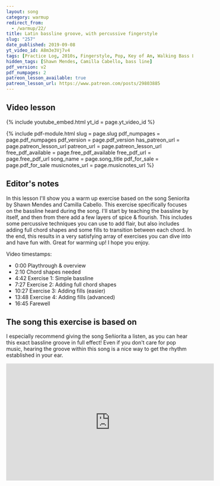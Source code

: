 ```yaml
---
layout: song
category: warmup
redirect_from:
  - /warmup/22/
title: Latin bassline groove, with percussive fingerstyle
slug: "257"
date_published: 2019-09-08
yt_video_id: A8m3e3Vj7v4
tags: [Practice Log, 2010s, Fingerstyle, Pop, Key of Am, Walking Bass Lines]
hidden_tags: [Shawn Mendes, Camilla Cabello, bass line]
pdf_version: v2
pdf_numpages: 2
patreon_lesson_available: true
patreon_lesson_url: https://www.patreon.com/posts/29803885
---
```




## Video lesson

{% include youtube_embed.html yt_id = page.yt_video_id %}

<!-- Coming soon... -->

<!-- PDF coming soon... check back within the hour! -->

{% include pdf-module.html slug = page.slug pdf_numpages = page.pdf_numpages pdf_version = page.pdf_version has_patreon_url = page.patreon_lesson_url patreon_url = page.patreon_lesson_url free_pdf_available = page.free_pdf_available free_pdf_url = page.free_pdf_url song_name = page.song_title pdf_for_sale = page.pdf_for_sale musicnotes_url = page.musicnotes_url %}

## Editor's notes

In this lesson I'll show you a warm up exercise based on the song Seniorita by Shawn Mendes and Camilla Cabello. This exercise specifically focuses on the bassline heard during the song. I'll start by teaching the bassline by itself, and then from there add a few layers of spice & flourish. This includes some percussive techniques you can use to add flair, but also includes adding full chord shapes and some fills to transition between each chord. In the end, this results in a very satisfying array of exercises you can dive into and have fun with. Great for warming up! I hope you enjoy.

Video timestamps:

- 0:00 Playthrough & overview
- 2:10 Chord shapes needed
- 4:42 Exercise 1: Simple bassline
- 7:27 Exercise 2: Adding full chord shapes
- 10:27 Exercise 3: Adding fills (easier)
- 13:48 Exercise 4: Adding fills (advanced)
- 16:45 Farewell

## The song this exercise is based on

I especially recommend giving the song Señiorita a listen, as you can hear this exact bassline groove in full effect! Even if you don't care for pop music, hearing the groove within this song is a nice way to get the rhythm established in your ear.

<iframe width="560" height="315" src="https://www.youtube.com/embed/3NcL3yUK4S0" frameborder="0" allow="accelerometer; autoplay; encrypted-media; gyroscope; picture-in-picture" allowfullscreen></iframe>
